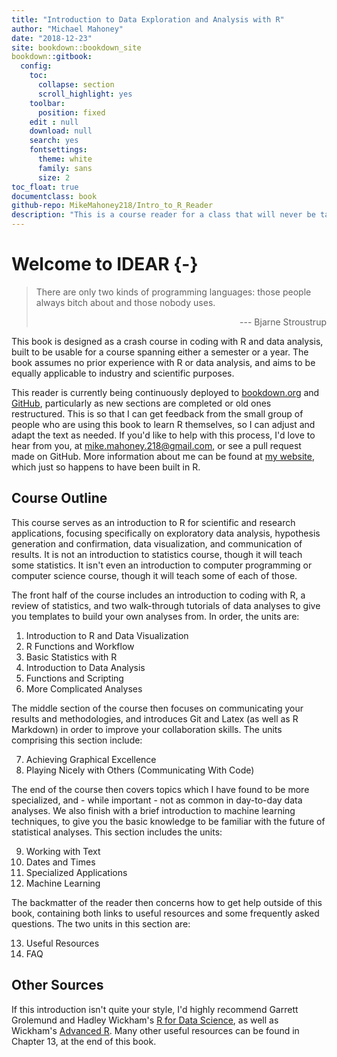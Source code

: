 ```yaml
---
title: "Introduction to Data Exploration and Analysis with R"
author: "Michael Mahoney"
date: "2018-12-23"
site: bookdown::bookdown_site
bookdown::gitbook:
  config:
    toc:
      collapse: section
      scroll_highlight: yes
    toolbar:
      position: fixed
    edit : null
    download: null
    search: yes
    fontsettings:
      theme: white
      family: sans
      size: 2
toc_float: true
documentclass: book
github-repo: MikeMahoney218/Intro_to_R_Reader
description: "This is a course reader for a class that will never be taught. Hopefully it helps you nonetheless."
---
```


# Welcome to IDEAR {-}

> There are only two kinds of programming languages: those people always bitch about and those nobody uses.  
><div align = "right"> --- Bjarne Stroustrup  </div>

This book is designed as a crash course in coding with R and data analysis, built to be usable for a course spanning either a semester or a year. The book assumes no prior experience with R or data analysis, and aims to be equally applicable to industry and scientific purposes.

This reader is currently being continuously deployed to  [bookdown.org](https://bookdown.org/connect/#/apps/2008/access) and [GitHub](https://github.com/mikemahoney218/Intro_to_R_Reader), particularly as new sections are completed or old ones restructured. This is so that I can get feedback from the small group of people who are using this book to learn R themselves, so I can adjust and adapt the text as needed. If you'd like to help with this process, I'd love to hear from you, at <mike.mahoney.218@gmail.com>, or see a pull request made on GitHub. More information about me can be found at [my website](https://www.mikemahoney218.com), which just so happens to have been built in R.

## Course Outline
This course serves as an introduction to R for scientific and research applications, focusing specifically on exploratory data analysis, hypothesis generation and confirmation, data visualization, and communication of results. It is not an introduction to statistics course, though it will teach some statistics. It isn't even an introduction to computer programming or computer science course, though it will teach some of each of those.

The front half of the course includes an introduction to coding with R, a review of statistics, and two walk-through tutorials of data analyses to give you templates to build your own analyses from. In order, the units are:

1. Introduction to R and Data Visualization
2. R Functions and Workflow
3. Basic Statistics with R
4. Introduction to Data Analysis
5. Functions and Scripting
6. More Complicated Analyses

The middle section of the course then focuses on communicating your results and methodologies, and introduces Git and Latex (as well as R Markdown) in order to improve your collaboration skills. The units comprising this section include:

7. Achieving Graphical Excellence
8. Playing Nicely with Others (Communicating With Code)

The end of the course then covers topics which I have found to be more specialized, and - while important - not as common in day-to-day data analyses. We also finish with a brief introduction to machine learning techniques, to give you the basic knowledge to be familiar with the future of statistical analyses. This section includes the units:

9. Working with Text
10. Dates and Times
11. Specialized Applications
12. Machine Learning

The backmatter of the reader then concerns how to get help outside of this book, containing both links to useful resources and some frequently asked questions. The two units in this section are:

13. Useful Resources
14. FAQ

## Other Sources
If this introduction isn't quite your style, I'd highly recommend Garrett Grolemund and Hadley Wickham's [R for Data Science](http://r4ds.had.co.nz/index.html), as well as Wickham's [Advanced R](https://adv-r.hadley.nz/index.html). Many other useful resources can be found in Chapter 13, at the end of this book. 
